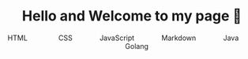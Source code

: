 <h1 align="center">Hello and Welcome to my page 🗿</h1>
<p align="center">HTML&nbsp;&nbsp;&nbsp;&nbsp;&nbsp;&nbsp;&nbsp;&nbsp;&nbsp;&nbsp;&nbsp;&nbsp;&nbsp;&nbsp;&nbsp;&nbsp;CSS&nbsp;&nbsp;&nbsp;&nbsp;&nbsp;&nbsp;&nbsp;&nbsp;&nbsp;&nbsp;&nbsp;&nbsp;&nbsp;&nbsp;JavaScript&nbsp;&nbsp;&nbsp;&nbsp;&nbsp;&nbsp;&nbsp;&nbsp;&nbsp;&nbsp;&nbsp;&nbsp;&nbsp;&nbsp;Markdown&nbsp;&nbsp;&nbsp;&nbsp;&nbsp;&nbsp;&nbsp;&nbsp;&nbsp;&nbsp;&nbsp;&nbsp;&nbsp;&nbsp;Java&nbsp;&nbsp;&nbsp;&nbsp;&nbsp;&nbsp;&nbsp;&nbsp;&nbsp;&nbsp;&nbsp;&nbsp;&nbsp;&nbsp;Golang</p>
